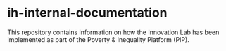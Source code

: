 # ih-internal-documentation
This repository contains information on how the Innovation Lab has been implemented as part of the Poverty & Inequality Platform (PIP).
